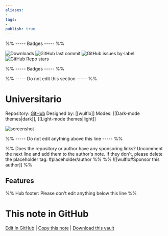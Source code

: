 ```yaml
---
aliases:
- 
tags: 
- 
publish: true
---
```


%% ----- Badges ----- %%

![Downloads](https://img.shields.io/badge/downloads-175-573E7A?style=for-the-badge&logo=)
![GitHub last commit](https://img.shields.io/github/last-commit/wulflo/obsidian-universitario?color=573E7A&label=last%20update&logo=github&style=for-the-badge)
![GitHub issues by-label](https://img.shields.io/github/issues/wulflo/obsidian-universitario/help%20wanted?color=573E7A&logo=github&style=for-the-badge) 
![GitHub Repo stars](https://img.shields.io/github/stars/wulflo/obsidian-universitario?color=573E7A&logo=github&style=for-the-badge)

%% ----- Badges ----- %%

%% ----- Do not edit this section ----- %%

# Universitario

Repository: [GitHub](https://github.com/wulflo/obsidian-universitario)
Designed by: [[wulflo]]
Modes: [[Dark-mode themes|dark]], [[Light-mode themes|light]]



![screenshot](https://github.com/wulflo/obsidian-universitario/raw/HEAD/cover.jpg)

%% ----- Do not edit anything above this line ----- %% 

%% Does the repository or author have any sponsoring links? Uncomment the next line and add them to the author's note. If they don't, please delete the placeholder tag: #placeholder/author %%
%% ![[wulflo#Sponsor this author]] %%


## Features



%% Hub footer: Please don't edit anything below this line %%

# This note in GitHub

<span class="git-footer">[Edit In GitHub](https://github.dev/obsidian-community/obsidian-hub/blob/main/02%20-%20Community%20Expansions/02.05%20All%20Community%20Expansions/Themes/Universitario.md "git-hub-edit-note") | [Copy this note](https://raw.githubusercontent.com/obsidian-community/obsidian-hub/main/02%20-%20Community%20Expansions/02.05%20All%20Community%20Expansions/Themes/Universitario.md "git-hub-copy-note") | [Download this vault](https://github.com/obsidian-community/obsidian-hub/archive/refs/heads/main.zip "git-hub-download-vault") </span>
